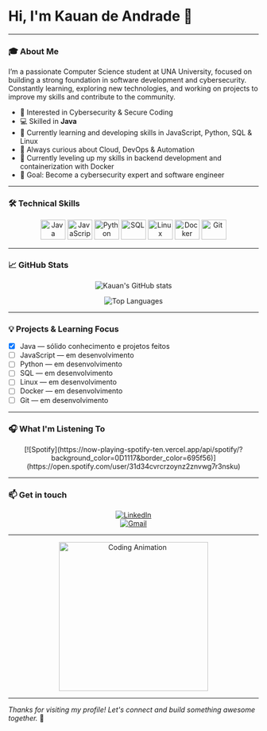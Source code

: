 # Hi, I'm Kauan de Andrade 👋

---

### 🎓 About Me

I’m a passionate Computer Science student at UNA University, focused on building a strong foundation in software development and cybersecurity.  
Constantly learning, exploring new technologies, and working on projects to improve my skills and contribute to the community.

- 🔐 Interested in Cybersecurity & Secure Coding  
- 💻 Skilled in **Java**  
- 🚧 Currently learning and developing skills in JavaScript, Python, SQL & Linux  
- 🚀 Always curious about Cloud, DevOps & Automation  
- 🌱 Currently leveling up my skills in backend development and containerization with Docker  
- 🎯 Goal: Become a cybersecurity expert and software engineer

---

### 🛠️ Technical Skills

<div align="center">

<img alt="Java" title="Java" height="40" width="50" src="https://cdn.jsdelivr.net/gh/devicons/devicon@latest/icons/java/java-original-wordmark.svg" />
<img alt="JavaScript" title="JavaScript (in development)" height="40" width="50" src="https://cdn.jsdelivr.net/gh/devicons/devicon@latest/icons/javascript/javascript-original.svg" />
<img alt="Python" title="Python (in development)" height="40" width="50" src="https://cdn.jsdelivr.net/gh/devicons/devicon@latest/icons/python/python-original-wordmark.svg" />
<img alt="SQL" title="SQL (in development)" height="40" width="50" src="https://cdn.jsdelivr.net/gh/devicons/devicon@latest/icons/mysql/mysql-original-wordmark.svg" />
<img alt="Linux" title="Linux (in development)" height="40" width="50" src="https://cdn.jsdelivr.net/gh/devicons/devicon@latest/icons/linux/linux-original.svg" />
<img alt="Docker" title="Docker (in development)" height="40" width="50" src="https://cdn.jsdelivr.net/gh/devicons/devicon@latest/icons/docker/docker-original-wordmark.svg" />
<img alt="Git" title="Git (in development)" height="40" width="50" src="https://cdn.jsdelivr.net/gh/devicons/devicon@latest/icons/git/git-original.svg" />

</div>

---

### 📈 GitHub Stats

<div align="center">

![Kauan's GitHub stats](https://github-readme-stats.vercel.app/api?username=kauanandrade&show_icons=true&theme=radical&include_all_commits=true&count_private=true)

![Top Languages](https://github-readme-stats.vercel.app/api/top-langs/?username=kauanandrade&layout=compact&theme=radical)

</div>

---

### 💡 Projects & Learning Focus

- [x] Java — sólido conhecimento e projetos feitos  
- [ ] JavaScript — em desenvolvimento  
- [ ] Python — em desenvolvimento  
- [ ] SQL — em desenvolvimento  
- [ ] Linux — em desenvolvimento  
- [ ] Docker — em desenvolvimento  
- [ ] Git — em desenvolvimento  

---

### 🎧 What I'm Listening To

<div align="center">
  [![Spotify](https://now-playing-spotify-ten.vercel.app/api/spotify/?background_color=0D1117&border_color=695f56)](https://open.spotify.com/user/31d34cvrcrzoynz2znvwg7r3nsku)
</div>

---

### 📫 Get in touch

<div align="center">

[![LinkedIn](https://img.shields.io/badge/LinkedIn-Kauan%20Andrade-blue?style=for-the-badge&logo=linkedin)](https://www.linkedin.com/in/kauan-de-andrade-oliveira-a20738275)  
[![Gmail](https://img.shields.io/badge/Gmail-kauand.andrade17@gmail.com-red?style=for-the-badge&logo=gmail)](mailto:kauand.andrade17@gmail.com)

</div>

---

<div align="center">

<img src="https://cdn.domestika.org/c_limit,dpr_1.0,f_auto,q_auto,w_820/v1449065969/content-items/001/469/066/CHAIN_A_MOTION_Pablo_dribbble_V02-original.gif?1449065969" alt="Coding Animation" width="300"/>

</div>

---

*Thanks for visiting my profile! Let's connect and build something awesome together.* 🚀
